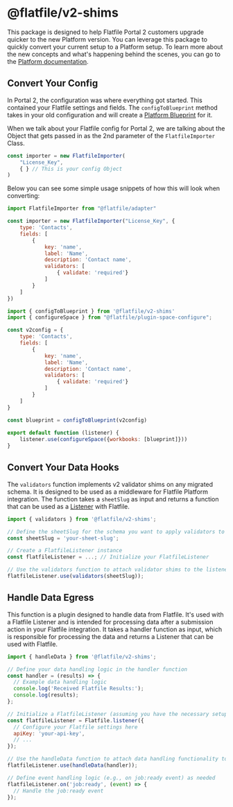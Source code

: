 # @flatfile/v2-shims

This package is designed to help Flatfile Portal 2 customers upgrade quicker to the new Platform version. You can leverage this package to quickly convert your current setup to a Platform setup. To learn more about the new concepts and what's happening behind the scenes, you can go to the [Platform documentation](https://flatfile.com/docs/upgrade/v2_upgrade).

## Convert Your Config

In Portal 2, the configuration was where everything got started. This contained your Flatfile settings and fields. The `configToBlueprint` method takes in your old configuration and will create a [Platform Blueprint](https://flatfile.com/docs/blueprint/overview) for it.

When we talk about your Flatfile config for Portal 2, we are talking about the Object that gets passed in as the 2nd parameter of the `FlatfileImporter` Class.
```js Portal 2 Config
const importer = new FlatfileImporter(
    "License_Key", 
    { } // This is your config Object
)
```

Below you can see some simple usage snippets of how this will look when converting:

```js The Portal 2 Config
import FlatfileImporter from "@flatfile/adapter"

const importer = new FlatfileImporter("License_Key", {
    type: 'Contacts',
    fields: [
        {
            key: 'name',
            label: 'Name',
            description: 'Contact name',
            validators: [
                { validate: 'required'}
            ]
        }
    ]
})
```

```js Platform - configToBlueprint
import { configToBlueprint } from '@flatfile/v2-shims'
import { configureSpace } from "@flatfile/plugin-space-configure";

const v2config = {
    type: 'Contacts',
    fields: [
        {
            key: 'name',
            label: 'Name',
            description: 'Contact name',
            validators: [
                { validate: 'required'}
            ]
        }
    ]
}

const blueprint = configToBlueprint(v2config)
    
export default function (listener) {
    listener.use(configureSpace({workbooks: [blueprint]}))
}
```

## Convert Your Data Hooks

The `validators` function implements v2 validator shims on any migrated schema. It is designed to be used as a middleware for Flatfile Platform integration. The function takes a `sheetSlug` as input and returns a function that can be used as a [Listener](https://flatfile.com/docs/quickstart/meet-the-listener) with Flatfile.

```js Usage
import { validators } from '@flatfile/v2-shims';

// Define the sheetSlug for the schema you want to apply validators to
const sheetSlug = 'your-sheet-slug';

// Create a FlatfileListener instance
const flatfileListener = ...; // Initialize your FlatfileListener

// Use the validators function to attach validator shims to the listener
flatfileListener.use(validators(sheetSlug));

```

## Handle Data Egress

This function is a plugin designed to handle data from Flatfile. It's used with a Flatfile Listener and is intended for processing data after a submission action in your Flatfile integration. It takes a handler function as input, which is responsible for processing the data and returns a Listener that can be used with Flatfile.

```js Example
import { handleData } from '@flatfile/v2-shims';

// Define your data handling logic in the handler function
const handler = (results) => {
  // Example data handling logic
  console.log('Received Flatfile Results:');
  console.log(results);
};

// Initialize a FlatfileListener (assuming you have the necessary setup)
const flatfileListener = Flatfile.listener({
  // Configure your Flatfile settings here
  apiKey: 'your-api-key',
  // ...
});

// Use the handleData function to attach data handling functionality to the listener
flatfileListener.use(handleData(handler));

// Define event handling logic (e.g., on job:ready event) as needed
flatfileListener.on('job:ready', (event) => {
  // Handle the job:ready event
});
``` 
